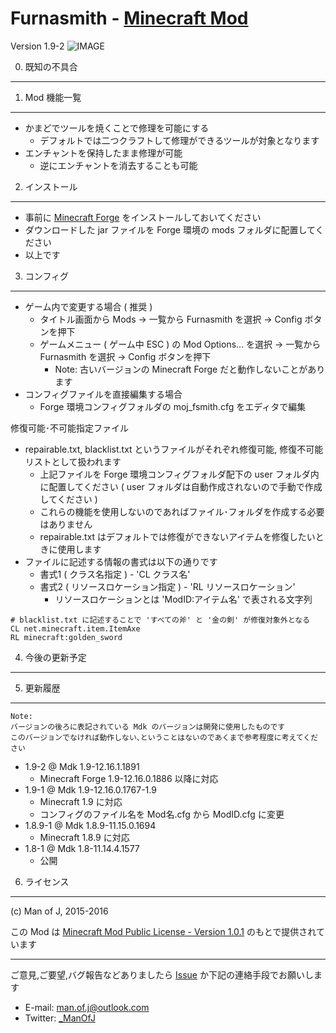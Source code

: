 Furnasmith - [Minecraft Mod](http://manofj.com/minecraft/)
===============================

Version 1.9-2
![IMAGE](http://i.imgur.com/aNZ2q0F.gif "")

0. 既知の不具合
---------------

1. Mod 機能一覧
---------------

  - かまどでツールを焼くことで修理を可能にする
    - デフォルトでは二つクラフトして修理ができるツールが対象となります
  - エンチャントを保持したまま修理が可能
    - 逆にエンチャントを消去することも可能

2. インストール
---------------

  - 事前に [Minecraft Forge](http://files.minecraftforge.net/) をインストールしておいてください
  - ダウンロードした jar ファイルを Forge 環境の mods フォルダに配置してください
  - 以上です

3. コンフィグ
---------------

  - ゲーム内で変更する場合 ( 推奨 )
    - タイトル画面から Mods -> 一覧から Furnasmith を選択 -> Config ボタンを押下
    - ゲームメニュー ( ゲーム中 ESC ) の Mod Options... を選択 -> 一覧から Furnasmith を選択 -> Config  ボタンを押下
      - Note: 古いバージョンの Minecraft Forge だと動作しないことがあります
  - コンフィグファイルを直接編集する場合
    - Forge 環境コンフィグフォルダの moj_fsmith.cfg をエディタで編集

修復可能･不可能指定ファイル

  - repairable.txt, blacklist.txt というファイルがそれぞれ修復可能, 修復不可能リストとして扱われます
    - 上記ファイルを Forge 環境コンフィグフォルダ配下の user フォルダ内に配置してください ( user フォルダは自動作成されないので手動で作成してください )
    - これらの機能を使用しないのであればファイル･フォルダを作成する必要はありません
    - repairable.txt はデフォルトでは修復ができないアイテムを修復したいときに使用します
  - ファイルに記述する情報の書式は以下の通りです
    - 書式1 ( クラス名指定 ) - 'CL クラス名'
    - 書式2 ( リソースロケーション指定 ) - 'RL リソースロケーション'
      - リソースロケーションとは 'ModID:アイテム名' で表される文字列

```
# blacklist.txt に記述することで 'すべての斧' と '金の剣' が修復対象外となる
CL net.minecraft.item.ItemAxe
RL minecraft:golden_sword
```

4. 今後の更新予定
---------------

5. 更新履歴
---------------

    Note:
    バージョンの後ろに表記されている Mdk のバージョンは開発に使用したものです
    このバージョンでなければ動作しない､ということはないのであくまで参考程度に考えてください

  - 1.9-2 @ Mdk 1.9-12.16.1.1891
    - Minecraft Forge 1.9-12.16.0.1886 以降に対応
  - 1.9-1 @ Mdk 1.9-12.16.0.1767-1.9
    - Minecraft 1.9 に対応
    - コンフィグのファイル名を Mod名.cfg から ModID.cfg に変更
  - 1.8.9-1 @ Mdk 1.8.9-11.15.0.1694
    - Minecraft 1.8.9 に対応
  - 1.8-1 @ Mdk 1.8-11.14.4.1577
    - 公開

6. ライセンス
---------------

(c) Man of J, 2015-2016

この Mod は [Minecraft Mod Public License - Version 1.0.1](./LICENSE.md) のもとで提供されています

---------------

ご意見,ご要望,バグ報告などありましたら [Issue](https://github.com/ManOfJ/ExampleMod/issues) か下記の連絡手段でお願いします
  - E-mail: <man.of.j@outlook.com>
  - Twitter: [_ManOfJ](https://twitter.com/_ManOfJ)
